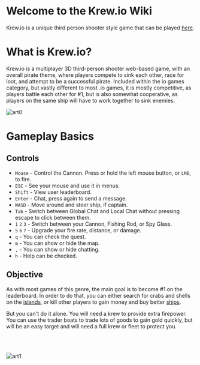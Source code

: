 # Welcome to the Krew.io Wiki
Krew.io is a unique third person shooter style game that can be played [here](https://krew.io).


# What is Krew.io?
Krew.io is a multiplayer 3D third-person shooter web-based game, with an overall pirate theme, where players compete to sink each other, race for loot, and attempt to be a successful pirate. Included within the io games category, but vastly different to most .io games, it is mostly competitive, as players battle each other for #1, but is also somewhat cooperative, as players on the same ship will have to work together to sink enemies.

![art0](/assets/img/art0.png)


# Gameplay Basics

## Controls
* `Mouse` -  Control the Cannon. Press or hold the left mouse button, or `LMB`, to fire.
* `ESC` - See your mouse and use it in menus.
* `Shift` - View user leaderboard.
* `Enter` - Chat, press again to send a message.
* `WASD` - Move around and steer ship, if captain.
* `Tab` - Switch between Global Chat and Local Chat without pressing escape to click between them.
* `1` `2` `3` - Switch between your Cannon, Fishing Rod, or Spy Glass.
* `5` `6` `7` - Upgrade your fire rate, distance, or damage.
* `q` - You can check the quest.
* `m` - You can show or hide the map.
* `,` - You can show or hide chatting.
* `h` - Help can be checked.

## Objective
As with most games of this genre, the main goal is to become #1 on the leaderboard. In order to do that, you can either search for crabs and shells on the [islands](/pages/islands.md), or kill other players to gain money and buy better [ships](/pages/ships.md).

But you can't do it alone. You will need a krew to provide extra firepower. You can use the trader boats to trade lots of goods to gain gold quickly, but will be an easy target and will need a full krew or fleet to protect you.

<br><br>

![art1](/assets/img/art1.png)